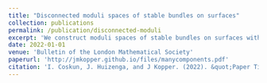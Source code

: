 ```yaml
---
title: "Disconnected moduli spaces of stable bundles on surfaces"
collection: publications
permalink: /publication/disconnected-moduli
excerpt: 'We construct moduli spaces of stable bundles on surfaces with arbitrarily many connected components. Joint work with Izzet Coskun and Jack Huizenga.'
date: 2022-01-01
venue: 'Bulletin of the London Mathematical Society'
paperurl: 'http://jmkopper.github.io/files/manycomponents.pdf'
citation: 'I. Coskun, J. Huizenga, and J Kopper. (2022). &quot;Paper Title Number 1.&quot; <i>Bull. Lond. Math. Soc.</i> (to appear).'
---
```

